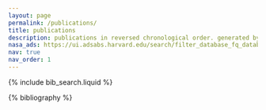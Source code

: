 ```yaml
---
layout: page
permalink: /publications/
title: publications
description: publications in reversed chronological order. generated by jekyll-scholar.
nasa_ads: https://ui.adsabs.harvard.edu/search/filter_database_fq_database=AND&filter_database_fq_database=database%3A%22astronomy%22&fq=%7B!type%3Daqp%20v%3D%24fq_database%7D&fq_database=(database%3A%22astronomy%22)&q=-docs(f426d6c8826a534b67946fdf9a869f36)%20%20author%3A%22Moharana%2C%20A.%22&sort=date%20desc%2C%20bibcode%20desc&p_=0
nav: true
nav_order: 1
---
```


<!-- _pages/publications.md -->

<!-- Bibsearch Feature -->

{% include bib_search.liquid %}

<div class="publications">

{% bibliography %}

</div>
